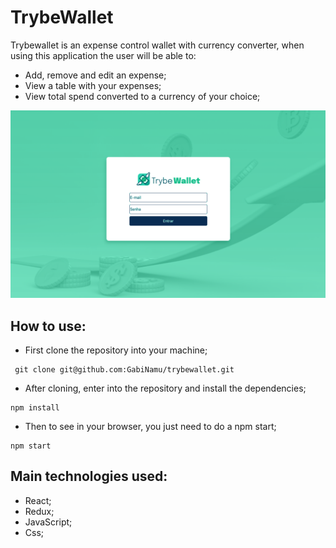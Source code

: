 # TrybeWallet

Trybewallet is an expense control wallet with currency converter, when using this application the user will be able to:
- Add, remove and edit an expense;
- View a table with your expenses;
- View total spend converted to a currency of your choice;

![login](./src/images/login.png)

## How to use:
- First clone the repository into your machine;

```
 git clone git@github.com:GabiNamu/trybewallet.git
```
- After cloning, enter into the repository and install the dependencies;

```
npm install
```
- Then to see in your browser, you just need to do a npm start;
```
npm start
```

## Main technologies used:
- React;
- Redux;
- JavaScript;
- Css;




